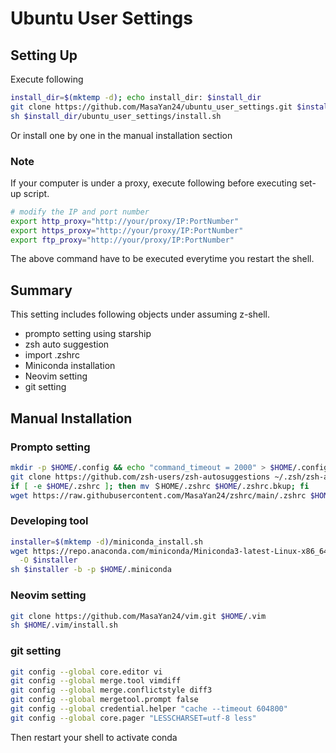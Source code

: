 # Ubuntu User Settings

## Setting Up
Execute following
```sh
install_dir=$(mktemp -d); echo install_dir: $install_dir
git clone https://github.com/MasaYan24/ubuntu_user_settings.git $install_dir/ubuntu_user_settings/
sh $install_dir/ubuntu_user_settings/install.sh
```

Or install one by one in the manual installation section

### Note
If your computer is under a proxy, execute following before executing set-up script.
```sh
# modify the IP and port number
export http_proxy="http://your/proxy/IP:PortNumber"
export https_proxy="http://your/proxy/IP:PortNumber"
export ftp_proxy="http://your/proxy/IP:PortNumber"
```
The above command have to be executed everytime you restart the shell.

## Summary
This setting includes following objects under assuming z-shell.

- prompto setting using starship
- zsh auto suggestion
- import .zshrc
- Miniconda installation
- Neovim setting
- git setting

## Manual Installation

### Prompto setting
```sh
mkdir -p $HOME/.config && echo "command_timeout = 2000" > $HOME/.config/starship.toml
git clone https://github.com/zsh-users/zsh-autosuggestions ~/.zsh/zsh-autosuggestions
if [ -e $HOME/.zshrc ]; then mv ＄HOME/.zshrc $HOME/.zshrc.bkup; fi
wget https://raw.githubusercontent.com/MasaYan24/zshrc/main/.zshrc $HOME/.zshrc
```

### Developing tool
```sh
installer=$(mktemp -d)/miniconda_install.sh
wget https://repo.anaconda.com/miniconda/Miniconda3-latest-Linux-x86_64.sh \
  -O $installer
sh $installer -b -p $HOME/.miniconda
```

### Neovim setting
```sh
git clone https://github.com/MasaYan24/vim.git $HOME/.vim
sh $HOME/.vim/install.sh
```

### git setting
```sh
git config --global core.editor vi
git config --global merge.tool vimdiff
git config --global merge.conflictstyle diff3
git config --global mergetool.prompt false
git config --global credential.helper "cache --timeout 604800"
git config --global core.pager "LESSCHARSET=utf-8 less"
```

Then restart your shell to activate conda
